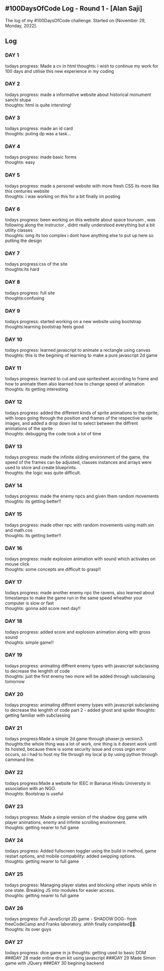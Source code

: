 ## #100DaysOfCode Log - Round 1 - [Alan Saji]

The log of my #100DaysOfCode challenge. Started on [November 29, Monday, 2022].

## Log

### DAY 1 
todays progress: Made a cv in html
thoughts: i wish to continue my work for 100 days and utilise this new experience in my coding 

### DAY 2
todays progress: made a informative website about historical monument sanchi stupa<br>
thoughts: html is quite intersting!

### DAY 3
todays progress: made an id card<br>
thoughts: puting dp was a task...

###  DAY 4
todays progress: made basic forms<br>
thoughts: easy

###  DAY 5
todays progress: made a personel website with more fresh CSS its more like this centuries website<br>
thoughts: i was working on this for a bit finally im posting

###  DAY 6
todays progress: been working on this website about  space tourusm , was following along the instructor , didnt really understood everything but a bit utility classes<br>
thoughts: omg its too complex i dont have anything else to put up here so putting the design
### DAY 7
todays progress:css of the site <br>
thoughts:its hard
### DAY 8
todays progress: full site<br>
thoughts:confusing
###  DAY 9
todays progress: started working on a new website using bootstrap <br>
thoughts:learning bootstrap feels good
###  DAY 10
todays progress: learned javascript to animate a rectangle using canvas <br>
thoughts: this is the begining of learning to make a pure javascript 2d game
###  DAY 11
todays progress: learned to cut and use spritesheet according to frame and how to animate them also learned how to change speed of animation<br>
thoughts: its getting interesting
###  DAY 12
todays progress: added  the different kinds of sprite animations to the sprite, with loops going through the position and frames of the respective sprite images, and added a drop down list to select between the diffrent animations of the sprite <br>
thoughts: debugging the code took a lot of time
### DAY 13
todays progress: made the infinite sliding environment of the game, the speed of the frames can be adjusted, classes instances and arrays were used to store and create blueprints. <br>
thoughts: the logic was quite difficult.
### DAY 14
todays progress: made the enemy npcs and given them random movements <br>
thoughts: its getting better!!
### DAY 15
todays progress: made other npc with random movements using math.sin and math.cos<br>
thoughts: its getting better!!
### DAY 16
todays progress: made explosion animation with sound which activates on mouse click<br>
thoughts: some concepts are difficult to grasp!!
### DAY 17
todays progress: made another enemy npc the ravens, also learned about timestamps to make the game run in the same speed wheather your computer is slow or fast <br>
thoughts: gonna add score next day!!
### DAY 18
todays progress: added score and explosion animation along with gross sound <br>
thoughts: simple game!!
### DAY 19
todays progress: animating diffrent enemy types with javascript subclassing to decrease the lenghth of code<br>
thoughts: just the first enemy two more will be added through subclassing tomorrow
### DAY 20
todays progress: animating diffrent enemy types with javascript subclassing to decrease the lenghth of code part 2 - added ghost and spider
thoughts: getting familiar with subclassing
### DAY 21
todays progress:Made a simple 2d game through phaser.js version3.<br>
thoughts:the whole thing was a lot of work, one thing is it doesnt work until its hosted, because there is some security issue and cross orgin error occurs, so i had to host my file through my local ip by using python through cammand line.
### DAY 22
todays progress:Made a website for IEEC in Banarus Hindu University in association with an NGO.<br>
thoughts: Bootstrap is useful
### DAY 23
todays progress: Made a simple version of the shadow dog game with player animations, enemy and infinite scrolling environment.<br>
thoughts: getting nearer to full game
### DAY 24
todays progress: Added fullscreen toggler using the build in method, game restart options, and mobile compability: added swipping options.<br>
thoughts: getting nearer to full game
### DAY 25
todays progress: Managing player states and blocking other inputs while in one state. Breaking JS into modules for easier access.<br>
thoughts: getting nearer to full game
### DAY 26
todays progress: Full JavaScript 2D game - SHADOW DOG- from freeCodeCamp and Franks laboratory. 
ahhh finally completed🥵🙏.<br>
thoughts: its over guys
### DAY 27
todays progress: dice game in js
thoughts: getting used to basic DOM
###DAY 28 
made online drum kit using javascript
###DAY 29
Made Simon game with JQuery
###DAY 30
begining backend
